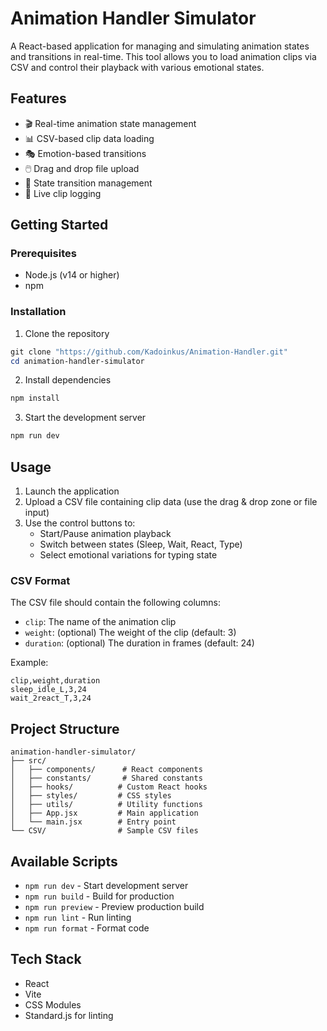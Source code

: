 # Animation Handler Simulator

A React-based application for managing and simulating animation states and transitions in real-time. This tool allows you to load animation clips via CSV and control their playback with various emotional states.

## Features

- 🎬 Real-time animation state management
- 📊 CSV-based clip data loading
- 🎭 Emotion-based transitions
- 🖱️ Drag and drop file upload
- 🔄 State transition management
- 📝 Live clip logging

## Getting Started

### Prerequisites

- Node.js (v14 or higher)
- npm

### Installation

1. Clone the repository

```powershell
git clone "https://github.com/Kadoinkus/Animation-Handler.git"
cd animation-handler-simulator
```

2. Install dependencies

```powershell
npm install
```

3. Start the development server

```powershell
npm run dev
```

## Usage

1. Launch the application
2. Upload a CSV file containing clip data (use the drag & drop zone or file input)
3. Use the control buttons to:
   - Start/Pause animation playback
   - Switch between states (Sleep, Wait, React, Type)
   - Select emotional variations for typing state

### CSV Format

The CSV file should contain the following columns:

- `clip`: The name of the animation clip
- `weight`: (optional) The weight of the clip (default: 3)
- `duration`: (optional) The duration in frames (default: 24)

Example:

```csv
clip,weight,duration
sleep_idle_L,3,24
wait_2react_T,3,24
```

## Project Structure

```
animation-handler-simulator/
├── src/
│   ├── components/      # React components
│   ├── constants/       # Shared constants
│   ├── hooks/          # Custom React hooks
│   ├── styles/         # CSS styles
│   ├── utils/          # Utility functions
│   ├── App.jsx         # Main application
│   └── main.jsx        # Entry point
└── CSV/                # Sample CSV files
```

## Available Scripts

- `npm run dev` - Start development server
- `npm run build` - Build for production
- `npm run preview` - Preview production build
- `npm run lint` - Run linting
- `npm run format` - Format code

## Tech Stack

- React
- Vite
- CSS Modules
- Standard.js for linting
